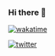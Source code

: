 ### Hi there 👋

[![wakatime](https://wakatime.com/badge/user/401d4c64-86b1-47c5-9952-c429885246f3.svg)](https://wakatime.com/@401d4c64-86b1-47c5-9952-c429885246f3)

[![twitter](https://img.shields.io/twitter/follow/nipeno?label=followers&logo=twitter&color=%23007ec6&style=plastic)](https://twitter.com/WakaTime)

<!--
**Nipeno/nipeno** is a ✨ _special_ ✨ repository because its `README.md` (this file) appears on your GitHub profile.

Here are some ideas to get you started:

- 🔭 I’m currently working on ...
- 🌱 I’m currently learning ...
- 👯 I’m looking to collaborate on ...
- 🤔 I’m looking for help with ...
- 💬 Ask me about ...
- 📫 How to reach me: ...
- 😄 Pronouns: ...
- ⚡ Fun fact: ...
-->
